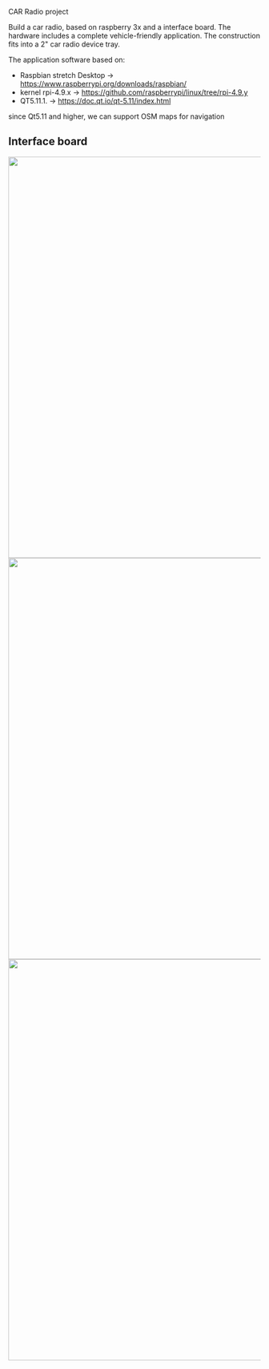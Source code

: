 CAR Radio project

Build a car radio, based on raspberry 3x and a interface board.
The hardware includes a complete vehicle-friendly application.
The construction fits into a 2" car radio device tray.

The application software based on:
- Raspbian stretch Desktop -> https://www.raspberrypi.org/downloads/raspbian/
- kernel rpi-4.9.x -> https://github.com/raspberrypi/linux/tree/rpi-4.9.y
- QT5.11.1.                -> https://doc.qt.io/qt-5.11/index.html

since Qt5.11 and higher, we can support OSM maps for navigation

Interface board
------------------------

<img src="https://github.com/hj-arlt/rpi3-car-radio/pictures/IMG_20171130_184029.jpg" width="800">

<img src="https://github.com/hj-arlt/rpi3-car-radio/pictures/IMG_20171130_183857.jpg" width="800">

<img src="https://github.com/hj-arlt/rpi3-car-radio/pictures/IMG_20171130_183708.jpg" width="800">

